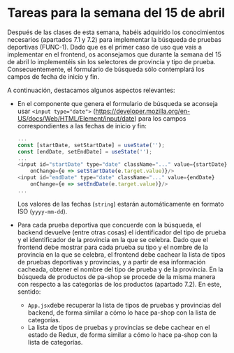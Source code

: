 # Tareas para la semana del 15 de abril

Después de las clases de esta semana, habéis adquirido los conocimientos necesarios (apartados 7.1 y 7.2) para implementar la búsqueda de pruebas deportivas (FUNC-1). Dado que es el primer caso de uso que vais a implementar en el frontend, os aconsejamos que durante la semana del 15 de abril lo implementéis sin los selectores de provincia y tipo de prueba. Consecuentemente, el formulario de búsqueda sólo contemplará los campos de fecha de inicio y fin.

A continuación, destacamos algunos aspectos relevantes:

- En el componente que genera el formulario de búsqueda se aconseja usar `<input type="date">` (https://developer.mozilla.org/en-US/docs/Web/HTML/Element/input/date) para los campos correspondientes a las fechas de inicio y fin:

  ```js
  ...
  const [startDate, setStartDate] = useState('');
  const [endDate, setEndDate] = useState('');
  ...
  <input id="startDate" type="date" className="..." value={startDate}
      onChange={e => setStartDate(e.target.value)}/>
  <input id="endDate" type="date" className="..." value={endDate}
      onChange={e => setEndDate(e.target.value)}/>
  ...
  ```

  Los valores de las fechas (`string`) estarán automáticamente en formato ISO (`yyyy-mm-dd`).

- Para cada prueba deportiva que concuerde con la búsqueda, el backend devuelve (entre otras cosas) el identificador del tipo de prueba y el identificador de la provincia en la que se celebra. Dado que el frontend debe mostrar para cada prueba su tipo y el nombre de la provincia en la que se celebra, el frontend debe cachear la lista de tipos de pruebas deportivas y provincias, y a partir de esa información cacheada, obtener el nombre del tipo de prueba y de la provincia. En la búsqueda de productos de pa-shop se procede de la misma manera con respecto a las categorías de los productos (apartado 7.2). En este, sentido:
  - `App.jsx`debe recuperar la lista de tipos de pruebas y provincias del backend, de forma similar a cómo lo hace pa-shop con la lista de categorías.
  - La lista de tipos de pruebas y provincias se debe cachear en el estado de Redux, de forma similar a cómo lo hace pa-shop con la lista de categorías.
